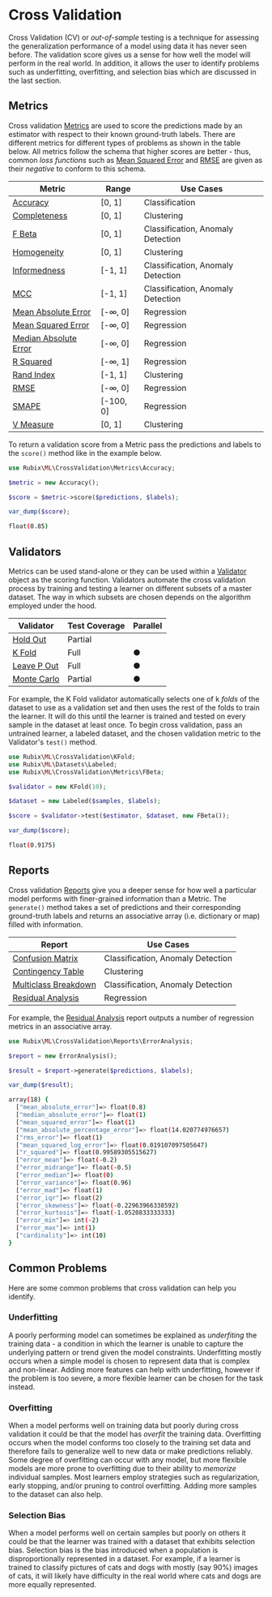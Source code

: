 # Cross Validation
Cross Validation (CV) or *out-of-sample* testing is a technique for assessing the generalization performance of a model using data it has never seen before. The validation score gives us a sense for how well the model will perform in the real world. In addition, it allows the user to identify problems such as underfitting, overfitting, and selection bias which are discussed in the last section.

## Metrics
Cross validation [Metrics](cross-validation/metrics/api.md) are used to score the predictions made by an estimator with respect to their known ground-truth labels. There are different metrics for different types of problems as shown in the table below. All metrics follow the schema that higher scores are better - thus, common *loss functions* such as [Mean Squared Error](https://docs.rubixml.com/en/latest/cross-validation/metrics/mean-squared-error.html) and [RMSE](https://docs.rubixml.com/en/latest/cross-validation/metrics/rmse.html) are given as their *negative* to conform to this schema.

| Metric | Range | Use Cases | 
|---|---|---|
| [Accuracy](cross-validation/metrics/accuracy.md) | [0, 1] | Classification |
| [Completeness](cross-validation/metrics/completeness.md) | [0, 1] | Clustering |
| [F Beta](cross-validation/metrics/f-beta.md) | [0, 1] | Classification, Anomaly Detection |
| [Homogeneity](cross-validation/metrics/homogeneity.md) | [0, 1] | Clustering |
| [Informedness](cross-validation/metrics/informedness.md) | [-1, 1] | Classification, Anomaly Detection |
| [MCC](cross-validation/metrics/mcc.md) | [-1, 1] | Classification, Anomaly Detection |
| [Mean Absolute Error](cross-validation/metrics/mean-absolute-error.md) | [-∞, 0] | Regression |
| [Mean Squared Error](cross-validation/metrics/mean-squared-error.md) | [-∞, 0] | Regression |
| [Median Absolute Error](cross-validation/metrics/median-absolute-error.md) | [-∞, 0] | Regression |
| [R Squared](cross-validation/metrics/r-squared.md) | [-∞, 1] | Regression |
| [Rand Index](cross-validation/metrics/rand-index.md) | [-1, 1] | Clustering |
| [RMSE](cross-validation/metrics/rmse.md) | [-∞, 0] | Regression | 
| [SMAPE](cross-validation/metrics/smape.md) | [-100, 0] | Regression |
| [V Measure](cross-validation/metrics/v-measure.md) | [0, 1] | Clustering |

To return a validation score from a Metric pass the predictions and labels to the `score()` method like in the example below.

```php
use Rubix\ML\CrossValidation\Metrics\Accuracy;

$metric = new Accuracy();

$score = $metric->score($predictions, $labels);

var_dump($score);
```

```sh
float(0.85)
```

## Validators
Metrics can be used stand-alone or they can be used within a [Validator](cross-validation/api.md) object as the scoring function. Validators automate the cross validation process by training and testing a learner on different subsets of a master dataset. The way in which subsets are chosen depends on the algorithm employed under the hood.

| Validator | Test Coverage | Parallel |
|---|---|---|
| [Hold Out](cross-validation/hold-out.md) | Partial | |
| [K Fold](cross-validation/k-fold.md) | Full | ● |
| [Leave P Out](cross-validation/leave-p-out.md) | Full | ● |
| [Monte Carlo](cross-validation/monte-carlo.md) | Partial | ● |

For example, the K Fold validator automatically selects one of k *folds* of the dataset to use as a validation set and then uses the rest of the folds to train the learner. It will do this until the learner is trained and tested on every sample in the dataset at least once. To begin cross validation, pass an untrained learner, a labeled dataset, and the chosen validation metric to the Validator's `test()` method.

```php
use Rubix\ML\CrossValidation\KFold;
use Rubix\ML\Datasets\Labeled;
use Rubix\ML\CrossValidation\Metrics\FBeta;

$validator = new KFold(10);

$dataset = new Labeled($samples, $labels);

$score = $validator->test($estimator, $dataset, new FBeta());

var_dump($score);
```

```sh
float(0.9175)
```

## Reports
Cross validation [Reports](cross-validation/reports/api.md) give you a deeper sense for how well a particular model performs with finer-grained information than a Metric. The `generate()` method takes a set of predictions and their corresponding ground-truth labels and returns an associative array (i.e. dictionary or map) filled with information. 

| Report | Use Cases | 
|---|---|
| [Confusion Matrix](cross-validation/reports/confusion-matrix.md) | Classification, Anomaly Detection |
| [Contingency Table](cross-validation/reports/contingency-table.md) | Clustering |
| [Multiclass Breakdown](cross-validation/reports/multiclass-breakdown.md) | Classification, Anomaly Detection |
| [Residual Analysis](cross-validation/reports/residual-analysis.md) | Regression |

For example, the [Residual Analysis](cross-validation/reports/residual-analysis.md) report outputs a number of regression metrics in an associative array.

```php
use Rubix\ML\CrossValidation\Reports\ErrorAnalysis;

$report = new ErrorAnalysis();

$result = $report->generate($predictions, $labels);

var_dump($result);
```

```sh
array(18) {
  ["mean_absolute_error"]=> float(0.8)
  ["median_absolute_error"]=> float(1)
  ["mean_squared_error"]=> float(1)
  ["mean_absolute_percentage_error"]=> float(14.020774976657)
  ["rms_error"]=> float(1)
  ["mean_squared_log_error"]=> float(0.019107097505647)
  ["r_squared"]=> float(0.99589305515627)
  ["error_mean"]=> float(-0.2)
  ["error_midrange"]=> float(-0.5)
  ["error_median"]=> float(0)
  ["error_variance"]=> float(0.96)
  ["error_mad"]=> float(1)
  ["error_iqr"]=> float(2)
  ["error_skewness"]=> float(-0.22963966338592)
  ["error_kurtosis"]=> float(-1.0520833333333)
  ["error_min"]=> int(-2)
  ["error_max"]=> int(1)
  ["cardinality"]=> int(10)
}
```

## Common Problems
Here are some common problems that cross validation can help you identify.

### Underfitting
A poorly performing model can sometimes be explained as *underfiting* the training data - a condition in which the learner is unable to capture the underlying pattern or trend given the model constraints. Underfitting mostly occurs when a simple model is chosen to represent data that is complex and non-linear. Adding more features can help with underfitting, however if the problem is too severe, a more flexible learner can be chosen for the task instead.

### Overfitting
When a model performs well on training data but poorly during cross validation it could be that the model has *overfit* the training data. Overfitting occurs when the model conforms too closely to the training set data and therefore fails to generalize well to new data or make predictions reliably. Some degree of overfitting can occur with any model, but more flexible models are more prone to overfitting due to their ability to *memorize* individual samples. Most learners employ strategies such as regularization, early stopping, and/or pruning to control overfitting. Adding more samples to the dataset can also help.

### Selection Bias
When a model performs well on certain samples but poorly on others it could be that the learner was trained with a dataset that exhibits selection bias. Selection bias is the bias introduced when a population is disproportionally represented in a dataset. For example, if a learner is trained to classify pictures of cats and dogs with mostly (say 90%) images of cats, it will likely have difficulty in the real world where cats and dogs are more equally represented.